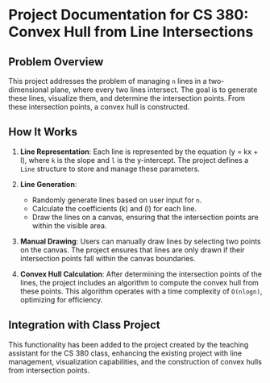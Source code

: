 # Project Documentation for CS 380: Convex Hull from Line Intersections

## Problem Overview
This project addresses the problem of managing `n` lines in a two-dimensional plane, where every two lines intersect. The goal is to generate these lines, visualize them, and determine the intersection points. From these intersection points, a convex hull is constructed.

## How It Works
1. **Line Representation**: Each line is represented by the equation \(y = kx + l\), where `k` is the slope and `l` is the y-intercept. The project defines a `Line` structure to store and manage these parameters.

2. **Line Generation**:
   - Randomly generate lines based on user input for `n`.
   - Calculate the coefficients \(k\) and \(l\) for each line.
   - Draw the lines on a canvas, ensuring that the intersection points are within the visible area.

3. **Manual Drawing**: Users can manually draw lines by selecting two points on the canvas. The project ensures that lines are only drawn if their intersection points fall within the canvas boundaries.

4. **Convex Hull Calculation**: After determining the intersection points of the lines, the project includes an algorithm to compute the convex hull from these points. This algorithm operates with a time complexity of `O(nlogn)`, optimizing for efficiency.

## Integration with Class Project
This functionality has been added to the project created by the teaching assistant for the CS 380 class, enhancing the existing project with line management, visualization capabilities, and the construction of convex hulls from intersection points.

